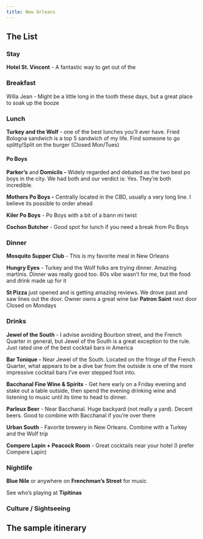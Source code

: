 ```yaml
---
title: New Orleans
---
```


## The List

### Stay

**Hotel St. Vincent** - A fantastic way to get out of the 

### Breakfast

Willa Jean - Might be a little long in the tooth these days, but a great place to soak up the booze 

### Lunch

**Turkey and the Wolf** - one of the best lunches you’ll ever have. Fried Bologna sandwich is a top 5 sandwich of my life. Find someone to go splitty/Split on the burger (Closed Mon/Tues)

#### Po Boys 

**Parker’s** and **Domicils -** Widely regarded and debated as the two best po boys in the city. We had both and our verdict is: Yes. They’re both incredible. 

**Mothers Po Boys -** Centrally located in the CBD, usually a very long line. I believe its possible to order ahead

**Kiler Po Boys** - Po Boys with a bit of a bann mi twist

**Cochon Butcher** - Good spot for lunch if you need a break from Po Boys 

  

  

### Dinner

**Mosquito Supper Club** - This is my favorite meal in New Orleans

**Hungry Eyes** - Turkey and the Wolf folks are trying dinner. Amazing martinis. Dinner was really good too. 80s vibe wasn’t for me, but the food and drink made up for it

**St Pizza** just opened and is getting amazing reviews. We drove past and saw lines out the door. Owner owns a great wine bar **Patron Saint** next door Closed on Mondays

  

  

### Drinks

**Jewel of the South** - I advise avoiding Bourbon street, and the French Quarter in general, but Jewel of the South is a great exception to the rule. Just rated one of the best cocktail bars in America

**Bar Tonique -** Near Jewel of the South. Located on the fringe of the French Quarter, what appears to be a dive bar from the outside is one of the more impressive cocktail bars I’ve ever stepped foot into.

**Bacchanal Fine Wine & Spirits** - Get here early on a Friday evening and stake out a table outside, then spend the evening drinking wine and listening to music until its time to head to dinner.

**Parleux Beer** - Near Bacchanal. Huge backyard (not really a yard). Decent beers. Good to combine with Bacchanal if you’re over there

**Urban South** - Favorite brewery in New Orleans. Combine with a Turkey and the Wolf trip

**Compere Lapin + Peacock Room** - Great cocktails near your hotel (I prefer Compere Lapin)
  

### Nightlife

**Blue Nile** or anywhere on **Frenchman’s Street** for music

See who’s playing at **Tipitinas**


### Culture / Sightseeing


## The sample itinerary


